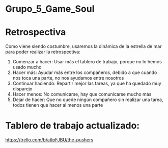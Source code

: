 # Grupo_5_Game_Soul

# Retrospectiva

Como viene siendo costumbre, usaremos la dinámica de la estrella de mar para poder realizar la retrospectiva:

1. Comenzar a hacer: Usar más el tablero de trabajo, porque no lo hemos usado mucho
2. Hacer más: Ayudar más entre los compañeros, debido a que cuando nos toca una parte, no nos ayudamos entre nosotros
3. Continuar haciendo: Repartir mejor las tareas, ya que ha quedado muy disparejo
4. Hacer menos: No comunicarse, hay que comunicarse mucho más
5. Dejar de hacer: Que no quede ningún compañero sin realizar una tarea, todos tienen que hacer al menos una parte

# Tablero de trabajo actualizado:

https://trello.com/b/atlpFJBU/the-pushers

